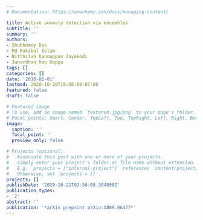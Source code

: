 ```yaml
---
# Documentation: https://wowchemy.com/docs/managing-content/

title: Active anomaly detection via ensembles
subtitle: ''
summary: ''
authors:
- Shubhomoy Das
- Md Rakibul Islam
- Nitthilan Kannappan Jayakodi
- Janardhan Rao Doppa
tags: []
categories: []
date: '2018-01-01'
lastmod: 2020-10-20T19:56:08-07:00
featured: false
draft: false

# Featured image
# To use, add an image named `featured.jpg/png` to your page's folder.
# Focal points: Smart, Center, TopLeft, Top, TopRight, Left, Right, BottomLeft, Bottom, BottomRight.
image:
  caption: ''
  focal_point: ''
  preview_only: false

# Projects (optional).
#   Associate this post with one or more of your projects.
#   Simply enter your project's folder or file name without extension.
#   E.g. `projects = ["internal-project"]` references `content/project/deep-learning/index.md`.
#   Otherwise, set `projects = []`.
projects: []
publishDate: '2020-10-21T02:56:08.304898Z'
publication_types:
- '2'
abstract: ''
publication: '*arXiv preprint arXiv:1809.06477*'
---
```

